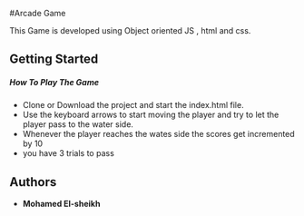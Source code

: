 

#Arcade Game

This Game is developed using Object oriented JS , html and css.


## Getting Started

##### How To Play The Game
* Clone or Download the project and start the index.html file.
* Use the keyboard arrows to start moving the player and try to let the player pass to the water side.
* Whenever the player reaches the wates side the scores get incremented by 10
* you have 3 trials to pass



## Authors

* **Mohamed El-sheikh**


